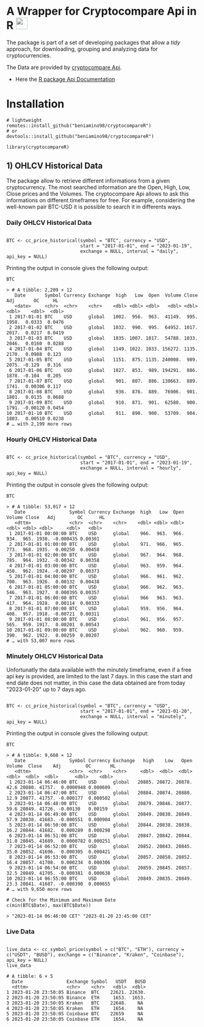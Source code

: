 # A Wrapper for Cryptocompare Api in R [<img src="https://www.cryptocompare.com/media/20562/favicon.png?v=10" width=30 height=30 style="display:inline;">](https://min-api.cryptocompare.com/documentation)

The package is part of a set of developing packages that allow a *tidy* approach, for downloading, grouping and analyzing data for cryptocurrencies. 

The Data are provided by [cryptocompare Api](https://www.cryptocompare.com). 

- Here the [R package Api Documentation](https://beniamino98.github.io/cryptocompareR-docs/)


# Installation 

```{r Installation}
# lightweight
remotes::install_github("beniamino98/cryptocompareR")
# or
devtools::install_github("beniamino98/cryptocompareR")

library(cryptocompareR)
```

## 1) OHLCV Historical Data
The package allow to retrieve different informations from a given cryptocurrency. The most searched information are the Open, High, Low, Close prices and the Volumes. The cryptocompare Api allows to ask this informations on different timeframes for free. For example, considering the well-known pair BTC-USD it is possible to search it in differents ways.

### Daily OHLCV Historical Data

```{r}

BTC <- cc_price_historical(symbol = "BTC", currency = "USD", 
                           start = "2017-01-01", end = "2023-01-19", 
                           exchange = NULL, interval = "daily", api_key = NULL)
```
Printing the output in console gives the following output: 

```{r}
BTC

> # A tibble: 2,209 × 12
   Date       Symbol Currency Exchange  high   Low  Open  Volume Close   Adj       OC     HL
   <date>     <chr>  <chr>    <chr>    <dbl> <dbl> <dbl>   <dbl> <dbl> <dbl>    <dbl>  <dbl>
 1 2017-01-01 BTC    USD      global   1002.  956.  963.  41149.  995. 1958.  0.0333  0.0476
 2 2017-01-02 BTC    USD      global   1032.  990.  995.  64952. 1017. 2017.  0.0217  0.0419
 3 2017-01-03 BTC    USD      global   1035. 1007. 1017.  54788. 1033. 2046.  0.0160  0.0288
 4 2017-01-04 BTC    USD      global   1149. 1022. 1033. 156272. 1135. 2170.  0.0988  0.123 
 5 2017-01-05 BTC    USD      global   1151.  875. 1135. 240008.  989. 2075. -0.129   0.316 
 6 2017-01-06 BTC    USD      global   1027.  853.  989. 194291.  886. 1878. -0.104   0.205 
 7 2017-01-07 BTC    USD      global    901.  807.  886. 130663.  889. 1741.  0.00306 0.117 
 8 2017-01-08 BTC    USD      global    936.  876.  889.  76906.  901. 1801.  0.0135  0.0688
 9 2017-01-09 BTC    USD      global    910.  871.  901.  62580.  900. 1791. -0.00120 0.0454
10 2017-01-10 BTC    USD      global    911.  890.  900.  53709.  904. 1803.  0.00510 0.0238
# … with 2,199 more rows

```

### Hourly OHLCV Historical Data

```{r}

BTC <- cc_price_historical(symbol = "BTC", currency = "USD", 
                           start = "2017-01-01", end = "2023-01-19", 
                           exchange = NULL, interval = "hourly", api_key = NULL)
```
Printing the output in console gives the following output: 

```{r}
BTC

> # A tibble: 53,017 × 12
   Date                Symbol Currency Exchange  high   Low  Open Volume Close   Adj        OC      HL
   <dttm>              <chr>  <chr>    <chr>    <dbl> <dbl> <dbl>  <dbl> <dbl> <dbl>     <dbl>   <dbl>
 1 2017-01-01 00:00:00 BTC    USD      global    966.  963.  966.   934.  965. 1930. -0.000435 0.00301
 2 2017-01-01 01:00:00 BTC    USD      global    971.  966.  965.   773.  968. 1935.  0.00250  0.00458
 3 2017-01-01 02:00:00 BTC    USD      global    967.  964.  968.   785.  964. 1932. -0.00342  0.00358
 4 2017-01-01 03:00:00 BTC    USD      global    963.  959.  964.   450.  962. 1924. -0.00297  0.00373
 5 2017-01-01 04:00:00 BTC    USD      global    966.  961.  962.   700.  963. 1926.  0.00132  0.00438
 6 2017-01-01 05:00:00 BTC    USD      global    966.  962.  963.   546.  963. 1927.  0.000395 0.00357
 7 2017-01-01 06:00:00 BTC    USD      global    966   963.  963.   417.  964. 1928.  0.00114  0.00333
 8 2017-01-01 07:00:00 BTC    USD      global    959.  956.  964.   408.  957. 1918. -0.00721  0.00311
 9 2017-01-01 08:00:00 BTC    USD      global    961.  956.  957.   565.  959. 1917.  0.00201  0.00543
10 2017-01-01 09:00:00 BTC    USD      global    962.  960.  959.   390.  962. 1922.  0.00259  0.00207
# … with 53,007 more rows

```

### Minutely OHLCV Historical Data
Unfortunatly the data available with the minutely timeframe, even if a free api key is provided, are limited to the last 7 days. In this case the start and end date does not matter, in this case the data obtained are from today "2023-01-20" up to 7 days ago. 

```{r}

BTC <- cc_price_historical(symbol = "BTC", currency = "USD", 
                           start = "2017-01-01", end = "2023-01-20", 
                           exchange = NULL, interval = "minutely", api_key = NULL)
```
Printing the output in console gives the following output: 

```{r}
BTC

> # A tibble: 9,660 × 12
   Date                Symbol Currency Exchange   high    Low   Open Volume  Close    Adj         OC       HL
   <dttm>              <chr>  <chr>    <chr>     <dbl>  <dbl>  <dbl>  <dbl>  <dbl>  <dbl>      <dbl>    <dbl>
 1 2023-01-14 06:46:00 BTC    USD      global   20885. 20872. 20878.   42.6 20880. 41757.  0.0000948 0.000609
 2 2023-01-14 06:47:00 BTC    USD      global   20884. 20874. 20880.   12.9 20877. 41757. -0.000177  0.000502
 3 2023-01-14 06:48:00 BTC    USD      global   20879. 20846. 20877.   59.6 20849. 41726. -0.00130   0.00159 
 4 2023-01-14 06:49:00 BTC    USD      global   20849. 20830. 20849.   57.9 20838. 41683. -0.000551  0.000904
 5 2023-01-14 06:50:00 BTC    USD      global   20844. 20838. 20838.   16.2 20844. 41682.  0.000289  0.000298
 6 2023-01-14 06:51:00 BTC    USD      global   20847. 20842. 20844.   31.0 20845. 41689.  0.0000782 0.000251
 7 2023-01-14 06:52:00 BTC    USD      global   20852. 20843. 20845.   35.0 20852. 41696.  0.000305  0.000421
 8 2023-01-14 06:53:00 BTC    USD      global   20857. 20850. 20852.   16.4 20857. 41708.  0.000234  0.000306
 9 2023-01-14 06:54:00 BTC    USD      global   20859. 20845. 20857.   32.5 20849. 41705. -0.000381  0.000638
10 2023-01-14 06:55:00 BTC    USD      global   20849. 20835. 20849.   23.3 20841. 41687. -0.000390  0.000655
# … with 9,650 more rows

# Check for the Minimum and Maximum Date
c(min(BTC$Date), max(BTC$Date))

> "2023-01-14 06:46:00 CET" "2023-01-20 23:45:00 CET"

```

### Live Data 

```{r}

live_data <- cc_symbol_price(symbol = c("BTC", "ETH"), currency = c("USDT", "BUSD"), exchange = c("Binance", "Kraken", "Coinbase"), api_key = NULL)
live_data

# A tibble: 6 × 5
  Date                Exchange Symbol   USDT   BUSD
  <dttm>              <chr>    <chr>   <dbl>  <dbl>
1 2023-01-20 23:50:05 Binance  BTC    22621. 22630.
2 2023-01-20 23:50:05 Binance  ETH     1653.  1653.
3 2023-01-20 23:50:05 Kraken   BTC    22648.    NA 
4 2023-01-20 23:50:05 Kraken   ETH     1654.    NA 
5 2023-01-20 23:50:05 Coinbase BTC    22659     NA 
6 2023-01-20 23:50:05 Coinbase ETH     1654.    NA 
```






